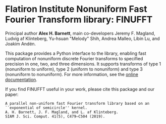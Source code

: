 # Flatiron Institute Nonuniform Fast Fourier Transform library: FINUFFT

Principal author **Alex H. Barnett**, main co-developers Jeremy F. Magland, Ludvig af Klinteberg, Yu-hsuan "Melody" Shih, Andrea Malleo, Libin Lu, and Joakim Andén.

This package provides a Python interface to the library, enabling fast computation of nonuniform discrete Fourier transforms to specified precision in one, two, and three dimensions.
It supports transforms of type 1 (nonuniform to uniform), type 2 (uniform to nonuniform) and type 3 (nonuniform to nonuniform).
For more information, see the [online documentation](https://finufft.readthedocs.io/en/latest/python.html).

If you find FINUFFT useful in your work, please cite this package and our paper:

    A parallel non-uniform fast Fourier transform library based on an ``exponential of semicircle'' kernel.
    A. H. Barnett, J. F. Magland, and L. af Klinteberg.
    SIAM J. Sci. Comput. 41(5), C479–C504 (2019).
